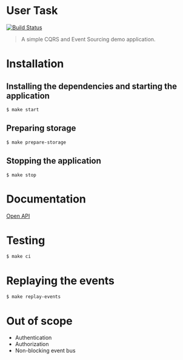 # User Task
[![Build Status](https://travis-ci.com/wazelin/user-task.svg?branch=main)](https://travis-ci.com/wazelin/user-task)
> A simple CQRS and Event Sourcing demo application.

# Installation

## Installing the dependencies and starting the application
```shell
$ make start
```

## Preparing storage
```shell
$ make prepare-storage
```

## Stopping the application
```shell
$ make stop
```

# Documentation
[Open API](https://editor.swagger.io/?url=https://raw.githubusercontent.com/wazelin/user-task/main/public/openapi.yaml)

# Testing
```shell
$ make ci
```

# Replaying the events
```shell
$ make replay-events
```

# Out of scope
- Authentication
- Authorization
- Non-blocking event bus
